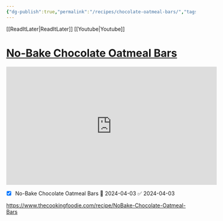 ```yaml
---
{"dg-publish":true,"permalink":"/recipes/chocolate-oatmeal-bars/","tags":["Recipes"],"created":"2024-03-18T14:40:00","updated":"2024-03-18 14:41"}
---
```


[[ReadItLater\|ReadItLater]] [[Youtube\|Youtube]]

# [No-Bake Chocolate Oatmeal Bars](https://youtube.com/watch?v=0rxfhMp3Z9s&feature=shared)

<iframe width="560" height="315" src="https://www.youtube-nocookie.com/embed/0rxfhMp3Z9s" title="YouTube video player" frameborder="0" allow="accelerometer; autoplay; clipboard-write; encrypted-media; gyroscope; picture-in-picture" allowfullscreen></iframe>

- [x] No-Bake Chocolate Oatmeal Bars 🛫 2024-04-03 ✅ 2024-04-03

https://www.thecookingfoodie.com/recipe/NoBake-Chocolate-Oatmeal-Bars

